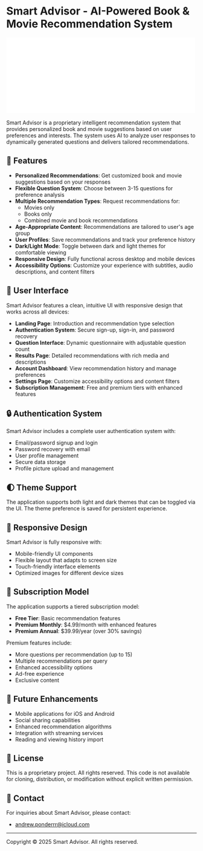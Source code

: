 # Smart Advisor - AI-Powered Book & Movie Recommendation System

![Smart Advisor Logo](images/Smart%20Advisor%20logo.svg)

Smart Advisor is a proprietary intelligent recommendation system that provides personalized book and movie suggestions based on user preferences and interests. The system uses AI to analyze user responses to dynamically generated questions and delivers tailored recommendations.

## 🌟 Features

- **Personalized Recommendations**: Get customized book and movie suggestions based on your responses
- **Flexible Question System**: Choose between 3-15 questions for preference analysis
- **Multiple Recommendation Types**: Request recommendations for:
  - Movies only
  - Books only
  - Combined movie and book recommendations
- **Age-Appropriate Content**: Recommendations are tailored to user's age group
- **User Profiles**: Save recommendations and track your preference history
- **Dark/Light Mode**: Toggle between dark and light themes for comfortable viewing
- **Responsive Design**: Fully functional across desktop and mobile devices
- **Accessibility Options**: Customize your experience with subtitles, audio descriptions, and content filters

## 📱 User Interface

Smart Advisor features a clean, intuitive UI with responsive design that works across all devices:

- **Landing Page**: Introduction and recommendation type selection
- **Authentication System**: Secure sign-up, sign-in, and password recovery
- **Question Interface**: Dynamic questionnaire with adjustable question count
- **Results Page**: Detailed recommendations with rich media and descriptions
- **Account Dashboard**: View recommendation history and manage preferences
- **Settings Page**: Customize accessibility options and content filters
- **Subscription Management**: Free and premium tiers with enhanced features

## 🔒 Authentication System

Smart Advisor includes a complete user authentication system with:

- Email/password signup and login
- Password recovery with email
- User profile management
- Secure data storage
- Profile picture upload and management

## 🌓 Theme Support

The application supports both light and dark themes that can be toggled via the UI. The theme preference is saved for persistent experience.

## 📱 Responsive Design

Smart Advisor is fully responsive with:

- Mobile-friendly UI components
- Flexible layout that adapts to screen size
- Touch-friendly interface elements
- Optimized images for different device sizes

## 💼 Subscription Model

The application supports a tiered subscription model:

- **Free Tier**: Basic recommendation features
- **Premium Monthly**: $4.99/month with enhanced features
- **Premium Annual**: $39.99/year (over 30% savings)

Premium features include:
- More questions per recommendation (up to 15)
- Multiple recommendations per query
- Enhanced accessibility options
- Ad-free experience
- Exclusive content

## 🔄 Future Enhancements

- Mobile applications for iOS and Android
- Social sharing capabilities
- Enhanced recommendation algorithms
- Integration with streaming services
- Reading and viewing history import

## 📄 License

This is a proprietary project. All rights reserved. This code is not available for cloning, distribution, or modification without explicit written permission.

## 👥 Contact

For inquiries about Smart Advisor, please contact:
- andrew.ponderrr@icloud.com

---

Copyright © 2025 Smart Advisor. All rights reserved.
